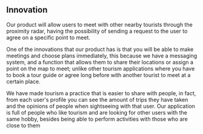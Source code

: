 ## **Innovation**

Our product will allow users to meet with other nearby tourists through the proximity radar, having the possibility of sending a request to the user to agree on a specific point to meet.

 One of the innovations that our product has is that you will be able to make meetings and choose plans immediately, this because we have a messaging system, and a function that allows them to share their locations or assign a point on the map to meet; unlike other tourism applications where you have to book a tour guide or agree long before with another tourist to meet at a certain place. 
 
 We have made tourism a practice that is easier to share with people, in fact, from each user's profile you can see the amount of trips they have taken and the opinions of people when sightseeing with that user. Our application is full of people who like tourism and are looking for other users with the same hobby, besides being able to perform activities with those who are close to them
